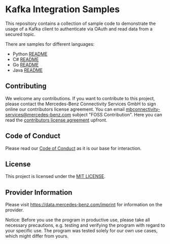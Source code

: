 # Kafka Integration Samples

This repository contains a collection of sample code to demonstrate the usage of a Kafka client to authenticate
via OAuth and read data from a secured topic.

There are samples for different languages:

* Python [README](kafka-sample/python/README)
* C# [README](kafka-sample/c%23/README)
* Go [README](kafka-sample/golang/README)
* Java [README](kafka-sample/java/README)


## Contributing

We welcome any contributions.
If you want to contribute to this project, please contact the Mercedes-Benz Connectivity Services GmbH to sign online our contributors license agreement. 
You can email mbconnectivity-services@mercedes-benz.com subject "FOSS Contribution". Here you can read the [contributors license agreement](CONTRIBUTORS_LICENSE_AGREEMENT_MBCS.pdf) upfront. 

## Code of Conduct

Please read our [Code of Conduct](https://github.com/mercedes-benz/daimler-foss/blob/master/CODE_OF_CONDUCT.md) as it is our base for interaction.

## License

This project is licensed under the [MIT LICENSE](LICENSE).

## Provider Information

Please visit <https://data.mercedes-benz.com/imprint> for information on the provider.

Notice: Before you use the program in productive use, please take all necessary precautions, e.g. testing and verifying the program with regard to your specific use. 
The program was tested solely for our own use cases, which might differ from yours.
